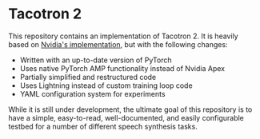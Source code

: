 # Tacotron 2

This repository contains an implementation of Tacotron 2. It is heavily based on [Nvidia's implementation](https://github.com/NVIDIA/tacotron2), but with the following changes:

* Written with an up-to-date version of PyTorch
* Uses native PyTorch AMP functionality instead of Nvidia Apex
* Partially simplified and restructured code
* Uses Lightning instead of custom training loop code
* YAML configuration system for experiments

While it is still under development, the ultimate goal of this repository is to have a simple, easy-to-read, well-documented, and easily configurable testbed for a number of different speech synthesis tasks.
